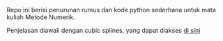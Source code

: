 Repo ini berisi penurunan rumus dan kode python sederhana untuk mata kuliah Metode Numerik. 
<p>
  Penjelasan diawali dengan cubic splines, yang dapat diakses <a href="1_cubic_splines">di sini</a>
</p>
